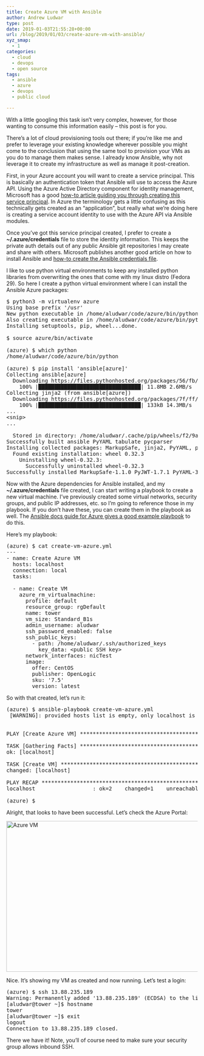 ```yaml
---
title: Create Azure VM with Ansible
author: Andrew Ludwar
type: post
date: 2019-01-03T21:55:28+00:00
url: /blog/2019/01/03/create-azure-vm-with-ansible/
xyz_smap:
  - 1
categories:
  - cloud
  - devops
  - open source
tags:
  - ansible
  - azure
  - devops
  - public cloud

---
```

With a little googling this task isn&#8217;t very complex, however, for those wanting to consume this information easily &#8211; this post is for you.

There&#8217;s a lot of cloud provisioning tools out there; if you&#8217;re like me and prefer to leverage your existing knowledge wherever possible you might come to the conclusion that using the same tool to provision your VMs as you do to manage them makes sense. I already know Ansible, why not leverage it to create my infrastructure as well as manage it post-creation.

First, in your Azure account you will want to create a service principal. This is basically an authentication token that Ansible will use to access the Azure API. Using the Azure Active Directory component for identity management, Microsoft has a good [how-to article guiding you through creating this service principal][1]. In Azure the terminology gets a little confusing as this technically gets created as an &#8220;application&#8221;, but really what we&#8217;re doing here is creating a service account identity to use with the Azure API via Ansible modules.

Once you&#8217;ve got this service principal created, I prefer to create a **~/.azure/credentials** file to store the identity information. This keeps the private auth details out of any public Ansible git repositories I may create and share with others. Microsoft publishes another good article on how to install Ansible and [how-to create the Ansible credentials file][2].

I like to use python virtual environments to keep any installed python libraries from overwriting the ones that come with my linux distro (Fedora 29). So here I create a python virtual environment where I can install the Ansible Azure packages:

<pre class="lang:sh decode:true ">$ python3 -m virtualenv azure
Using base prefix '/usr'
New python executable in /home/aludwar/code/azure/bin/python3
Also creating executable in /home/aludwar/code/azure/bin/python
Installing setuptools, pip, wheel...done.

$ source azure/bin/activate

(azure) $ which python
/home/aludwar/code/azure/bin/python

(azure) $ pip install 'ansible[azure]'
Collecting ansible[azure]
  Downloading https://files.pythonhosted.org/packages/56/fb/b661ae256c5e4a5c42859860f59f9a1a0b82fbc481306b30e3c5159d519d/ansible-2.7.5.tar.gz (11.8MB)
    100% |████████████████████████████████| 11.8MB 2.6MB/s 
Collecting jinja2 (from ansible[azure])
  Downloading https://files.pythonhosted.org/packages/7f/ff/ae64bacdfc95f27a016a7bed8e8686763ba4d277a78ca76f32659220a731/Jinja2-2.10-py2.py3-none-any.whl (126kB)
    100% |████████████████████████████████| 133kB 14.3MB/s 
...
&lt;snip&gt;
...

  Stored in directory: /home/aludwar/.cache/pip/wheels/f2/9a/90/de94f8556265ddc9d9c8b271b0f63e57b26fb1d67a45564511
Successfully built ansible PyYAML tabulate pycparser
Installing collected packages: MarkupSafe, jinja2, PyYAML, pyasn1, pycparser, cffi, idna, asn1crypto, six, cryptography, pynacl, bcrypt, paramiko, pyparsing, packaging, chardet, certifi, urllib3, pyOpenSSL, requests, applicationinsights, azure-nspkg, azure-cli-nspkg, pygments, argcomplete, humanfriendly, colorama, entrypoints, jeepney, secretstorage, keyring, isodate, oauthlib, requests-oauthlib, msrest, python-dateutil, PyJWT, adal, msrestazure, jmespath, wheel, tabulate, knack, azure-cli-core, azure-common, azure-mgmt-nspkg, azure-mgmt-batch, azure-mgmt-compute, azure-mgmt-containerinstance, azure-mgmt-containerregistry, azure-mgmt-containerservice, azure-mgmt-dns, azure-mgmt-keyvault, azure-mgmt-marketplaceordering, azure-mgmt-monitor, azure-mgmt-network, azure-mgmt-rdbms, azure-mgmt-resource, azure-mgmt-sql, azure-mgmt-storage, azure-mgmt-trafficmanager, azure-mgmt-web, azure-storage, azure-keyvault, azure-graphrbac, ansible
  Found existing installation: wheel 0.32.3
    Uninstalling wheel-0.32.3:
      Successfully uninstalled wheel-0.32.3
Successfully installed MarkupSafe-1.1.0 PyJWT-1.7.1 PyYAML-3.13 adal-1.2.0 ansible-2.7.5 applicationinsights-0.11.7 argcomplete-1.9.4 asn1crypto-0.24.0 azure-cli-core-2.0.35 azure-cli-nspkg-3.0.2 azure-common-1.1.11 azure-graphrbac-0.40.0 azure-keyvault-1.0.0a1 azure-mgmt-batch-4.1.0 azure-mgmt-compute-2.1.0 azure-mgmt-containerinstance-0.4.0 azure-mgmt-containerregistry-2.0.0 azure-mgmt-containerservice-3.0.1 azure-mgmt-dns-1.2.0 azure-mgmt-keyvault-0.40.0 azure-mgmt-marketplaceordering-0.1.0 azure-mgmt-monitor-0.5.2 azure-mgmt-network-1.7.1 azure-mgmt-nspkg-2.0.0 azure-mgmt-rdbms-1.2.0 azure-mgmt-resource-1.2.2 azure-mgmt-sql-0.7.1 azure-mgmt-storage-1.5.0 azure-mgmt-trafficmanager-0.50.0 azure-mgmt-web-0.32.0 azure-nspkg-2.0.0 azure-storage-0.35.1 bcrypt-3.1.5 certifi-2018.11.29 cffi-1.11.5 chardet-3.0.4 colorama-0.4.1 cryptography-2.4.2 entrypoints-0.2.3 humanfriendly-4.17 idna-2.8 isodate-0.6.0 jeepney-0.4 jinja2-2.10 jmespath-0.9.3 keyring-17.1.1 knack-0.3.3 msrest-0.4.29 msrestazure-0.4.31 oauthlib-2.1.0 packaging-18.0 paramiko-2.4.2 pyOpenSSL-18.0.0 pyasn1-0.4.5 pycparser-2.19 pygments-2.3.1 pynacl-1.3.0 pyparsing-2.3.0 python-dateutil-2.7.5 requests-2.21.0 requests-oauthlib-1.0.0 secretstorage-3.1.0 six-1.12.0 tabulate-0.8.2 urllib3-1.24.1 wheel-0.30.0</pre>

Now with the Azure dependencies for Ansible installed, and my **~/.azure/credentials** file created, I can start writing a playbook to create a new virtual machine. I&#8217;ve previously created some virtual networks, security groups, and public IP addresses, etc. so I&#8217;m going to reference those in my playbook. If you don&#8217;t have these, you can create them in the playbook as well. The [Ansible docs guide for Azure gives a good example playbook][3] to do this.

Here&#8217;s my playbook:

<pre class="lang:yaml decode:true">(azure) $ cat create-vm-azure.yml 
---
- name: Create Azure VM
  hosts: localhost
  connection: local
  tasks:

  - name: Create VM
    azure_rm_virtualmachine:
      profile: default
      resource_group: rgDefault
      name: tower
      vm_size: Standard_B1s
      admin_username: aludwar
      ssh_password_enabled: false
      ssh_public_keys:
        - path: /home/aludwar/.ssh/authorized_keys
          key_data: &lt;public SSH key&gt;
      network_interfaces: nicTest
      image:
        offer: CentOS
        publisher: OpenLogic
        sku: '7.5'
        version: latest
</pre>

So with that created, let&#8217;s run it:

<pre class="lang:sh decode:true ">(azure) $ ansible-playbook create-vm-azure.yml
 [WARNING]: provided hosts list is empty, only localhost is available. Note that the implicit localhost does not match 'all'


PLAY [Create Azure VM] ********************************************************************************************************************************************************************************************

TASK [Gathering Facts] ********************************************************************************************************************************************************************************************
ok: [localhost]

TASK [Create VM] **************************************************************************************************************************************************************************************************
changed: [localhost]

PLAY RECAP ********************************************************************************************************************************************************************************************************
localhost                  : ok=2    changed=1    unreachable=0    failed=0   

(azure) $</pre>

Alright, that looks to have been successful. Let&#8217;s check the Azure Portal:

[<img class="alignnone size-large wp-image-721" src="https://calgaryrhce.ca/wp-content/uploads/2019/01/azure-1024x396.png" alt="Azure VM" width="1024" height="396" srcset="https://calgaryrhce.ca/wp-content/uploads/2019/01/azure-1024x396.png 1024w, https://calgaryrhce.ca/wp-content/uploads/2019/01/azure-300x116.png 300w, https://calgaryrhce.ca/wp-content/uploads/2019/01/azure-768x297.png 768w, https://calgaryrhce.ca/wp-content/uploads/2019/01/azure.png 1891w" sizes="(max-width: 1024px) 100vw, 1024px" />][4]

Nice. It&#8217;s showing my VM as created and now running. Let&#8217;s test a login:

<pre class="lang:sh decode:true ">(azure) $ ssh 13.88.235.189
Warning: Permanently added '13.88.235.189' (ECDSA) to the list of known hosts.
[aludwar@tower ~]$ hostname
tower
[aludwar@tower ~]$ exit
logout
Connection to 13.88.235.189 closed.
</pre>

There we have it! Note, you&#8217;ll of course need to make sure your security group allows inbound SSH.

&nbsp;

 [1]: https://docs.microsoft.com/en-ca/azure/active-directory/develop/howto-create-service-principal-portal
 [2]: https://docs.microsoft.com/en-us/azure/virtual-machines/linux/ansible-install-configure
 [3]: https://docs.ansible.com/ansible/latest/scenario_guides/guide_azure.html#creating-virtual-machines
 [4]: https://calgaryrhce.ca/wp-content/uploads/2019/01/azure.png